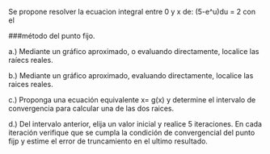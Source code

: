 Se propone resolver la ecuacion integral entre 0 y x de: (5-e^u)du = 2 con el

###método del punto fijo.

a.) Mediante un gráfico aproximado, o evaluando directamente, localice las raíecs
reales.

b.) Mediante un gráfico aproximado, evaluando directamente, localice las raices 
reales.

c.) Proponga una ecuación equivalente x= g(x) y determine el intervalo de
convergencia para calcular una de las dos raices.

d.) Del intervalo anterior, elija un valor inicial y realice 5 iteraciones. En
cada iteración verifique que se cumpla la condición de convergencial del punto fijp
y estime el error de truncamiento en el ultimo resultado.
